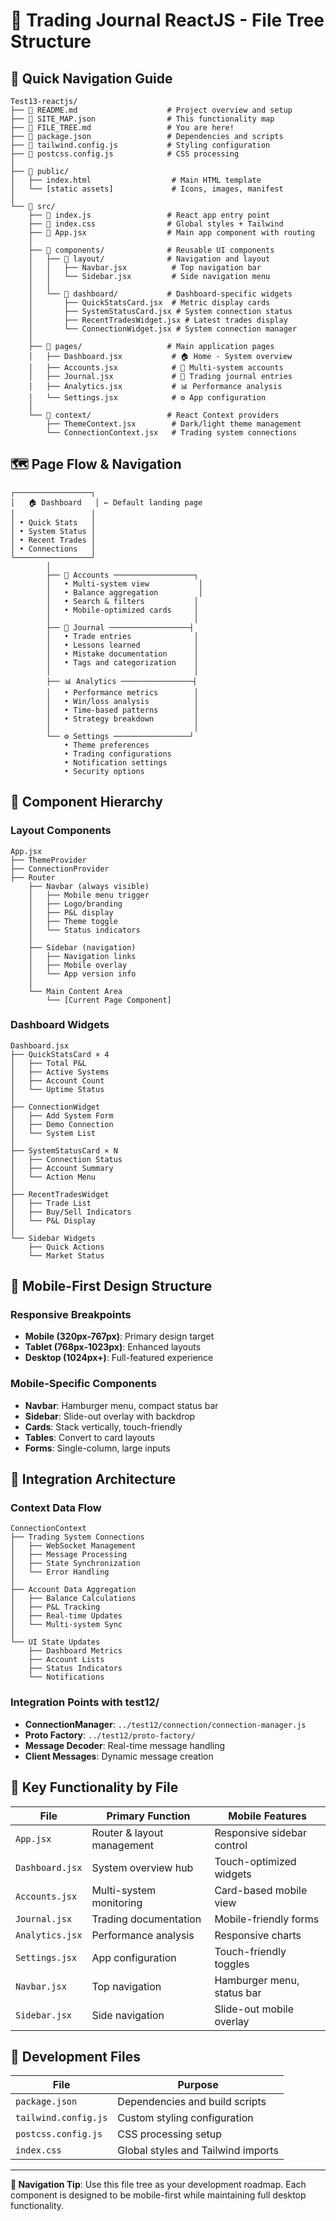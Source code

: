 # 📁 Trading Journal ReactJS - File Tree Structure

## 🎯 Quick Navigation Guide

```
Test13-reactjs/
├── 📄 README.md                    # Project overview and setup
├── 📄 SITE_MAP.json                # This functionality map
├── 📄 FILE_TREE.md                 # You are here!
├── 📄 package.json                 # Dependencies and scripts
├── 📄 tailwind.config.js           # Styling configuration
├── 📄 postcss.config.js            # CSS processing
│
├── 📁 public/
│   ├── index.html                  # Main HTML template
│   └── [static assets]             # Icons, images, manifest
│
└── 📁 src/
    ├── 📄 index.js                 # React app entry point
    ├── 📄 index.css                # Global styles + Tailwind
    ├── 📄 App.jsx                  # Main app component with routing
    │
    ├── 📁 components/              # Reusable UI components
    │   ├── 📁 layout/              # Navigation and layout
    │   │   ├── Navbar.jsx          # Top navigation bar
    │   │   └── Sidebar.jsx         # Side navigation menu
    │   │
    │   └── 📁 dashboard/           # Dashboard-specific widgets
    │       ├── QuickStatsCard.jsx  # Metric display cards
    │       ├── SystemStatusCard.jsx # System connection status
    │       ├── RecentTradesWidget.jsx # Latest trades display
    │       └── ConnectionWidget.jsx # System connection manager
    │
    ├── 📁 pages/                   # Main application pages
    │   ├── Dashboard.jsx           # 🏠 Home - System overview
    │   ├── Accounts.jsx            # 🏦 Multi-system accounts
    │   ├── Journal.jsx             # 📝 Trading journal entries
    │   ├── Analytics.jsx           # 📊 Performance analysis
    │   └── Settings.jsx            # ⚙️ App configuration
    │
    └── 📁 context/                 # React Context providers
        ├── ThemeContext.jsx        # Dark/light theme management
        └── ConnectionContext.jsx   # Trading system connections
```

## 🗺️ Page Flow & Navigation

```
┌─────────────────┐
│   🏠 Dashboard   │ ← Default landing page
│                 │
│ • Quick Stats   │
│ • System Status │
│ • Recent Trades │
│ • Connections   │
└─────────────────┘
        │
        ├── 🏦 Accounts ──────────────────┐
        │   • Multi-system view           │
        │   • Balance aggregation         │
        │   • Search & filters           │
        │   • Mobile-optimized cards     │
        │                                │
        ├── 📝 Journal ──────────────────┤
        │   • Trade entries              │
        │   • Lessons learned            │
        │   • Mistake documentation      │
        │   • Tags and categorization    │
        │                                │
        ├── 📊 Analytics ────────────────┤
        │   • Performance metrics        │
        │   • Win/loss analysis          │
        │   • Time-based patterns        │
        │   • Strategy breakdown         │
        │                                │
        └── ⚙️ Settings ─────────────────┘
            • Theme preferences
            • Trading configurations  
            • Notification settings
            • Security options
```

## 🎨 Component Hierarchy

### Layout Components
```
App.jsx
├── ThemeProvider
├── ConnectionProvider
├── Router
    ├── Navbar (always visible)
    │   ├── Mobile menu trigger
    │   ├── Logo/branding
    │   ├── P&L display
    │   ├── Theme toggle
    │   └── Status indicators
    │
    ├── Sidebar (navigation)
    │   ├── Navigation links
    │   ├── Mobile overlay
    │   └── App version info
    │
    └── Main Content Area
        └── [Current Page Component]
```

### Dashboard Widgets
```
Dashboard.jsx
├── QuickStatsCard × 4
│   ├── Total P&L
│   ├── Active Systems
│   ├── Account Count
│   └── Uptime Status
│
├── ConnectionWidget
│   ├── Add System Form
│   ├── Demo Connection
│   └── System List
│
├── SystemStatusCard × N
│   ├── Connection Status
│   ├── Account Summary
│   └── Action Menu
│
├── RecentTradesWidget
│   ├── Trade List
│   ├── Buy/Sell Indicators
│   └── P&L Display
│
└── Sidebar Widgets
    ├── Quick Actions
    └── Market Status
```

## 📱 Mobile-First Design Structure

### Responsive Breakpoints
- **Mobile (320px-767px)**: Primary design target
- **Tablet (768px-1023px)**: Enhanced layouts
- **Desktop (1024px+)**: Full-featured experience

### Mobile-Specific Components
- **Navbar**: Hamburger menu, compact status bar
- **Sidebar**: Slide-out overlay with backdrop
- **Cards**: Stack vertically, touch-friendly
- **Tables**: Convert to card layouts
- **Forms**: Single-column, large inputs

## 🔌 Integration Architecture

### Context Data Flow
```
ConnectionContext
├── Trading System Connections
│   ├── WebSocket Management
│   ├── Message Processing  
│   ├── State Synchronization
│   └── Error Handling
│
├── Account Data Aggregation
│   ├── Balance Calculations
│   ├── P&L Tracking
│   ├── Real-time Updates
│   └── Multi-system Sync
│
└── UI State Updates
    ├── Dashboard Metrics
    ├── Account Lists
    ├── Status Indicators
    └── Notifications
```

### Integration Points with test12/
- **ConnectionManager**: `../test12/connection/connection-manager.js`
- **Proto Factory**: `../test12/proto-factory/`
- **Message Decoder**: Real-time message handling
- **Client Messages**: Dynamic message creation

## 🎯 Key Functionality by File

| File | Primary Function | Mobile Features |
|------|------------------|-----------------|
| `App.jsx` | Router & layout management | Responsive sidebar control |
| `Dashboard.jsx` | System overview hub | Touch-optimized widgets |
| `Accounts.jsx` | Multi-system monitoring | Card-based mobile view |
| `Journal.jsx` | Trading documentation | Mobile-friendly forms |
| `Analytics.jsx` | Performance analysis | Responsive charts |
| `Settings.jsx` | App configuration | Touch-friendly toggles |
| `Navbar.jsx` | Top navigation | Hamburger menu, status bar |
| `Sidebar.jsx` | Side navigation | Slide-out mobile overlay |

## 🔧 Development Files

| File | Purpose |
|------|---------|
| `package.json` | Dependencies and build scripts |
| `tailwind.config.js` | Custom styling configuration |
| `postcss.config.js` | CSS processing setup |
| `index.css` | Global styles and Tailwind imports |

---

**🧭 Navigation Tip**: Use this file tree as your development roadmap. Each component is designed to be mobile-first while maintaining full desktop functionality.